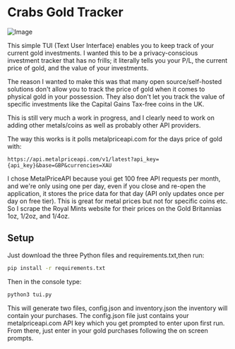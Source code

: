 # Crabs Gold Tracker

![Image](https://github.com/user-attachments/assets/bd88dafe-4ab7-4e09-abd0-3feaed3aa122) 

This simple TUI (Text User Interface) enables you to keep track of your current gold investments. I wanted this to be a privacy-conscious investment tracker that has no frills; it literally tells you your P/L, the current price of gold, and the value of your investments.

The reason I wanted to make this was that many open source/self-hosted solutions don't allow you to track the price of gold when it comes to physical gold in your possession. They also don't let you track the value of specific investments like the Capital Gains Tax-free coins in the UK.

This is still very much a work in progress, and I clearly need to work on adding other metals/coins as well as probably other API providers.

The way this works is it polls metalpriceapi.com for the days price of gold with:
```
https://api.metalpriceapi.com/v1/latest?api_key={api_key}&base=GBP&currencies=XAU
```
I chose MetalPriceAPI because youi get 100 free API requests per month, and we're only using one per day, even if you close and re-open the application, it stores the price data for that day (API only updates once per day on free tier).
This is great for metal prices but not for specific coins etc.
So I scrape the Royal Mints website for their prices on the Gold Britannias 1oz, 1/2oz, and 1/4oz.

## Setup

Just download the three Python files and requirements.txt,then run:
```bash
pip install -r requirements.txt
```
Then in the console type:
```bash
python3 tui.py
```
This will generate two files, config.json and inventory.json
the inventory will contain your purchases.
The config.json file just contains your metalpriceapi.com API key which you get prompted to enter upon first run.
From there, just enter in your gold purchases following the on screen prompts.
